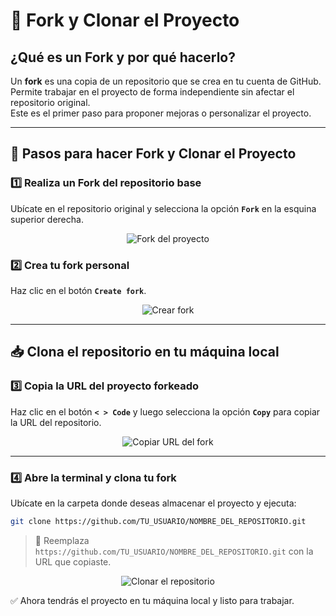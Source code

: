 
# 🚀 Fork y Clonar el Proyecto

## ¿Qué es un Fork y por qué hacerlo?

Un **fork** es una copia de un repositorio que se crea en tu cuenta de GitHub.  
Permite trabajar en el proyecto de forma independiente sin afectar el repositorio original.  
Este es el primer paso para proponer mejoras o personalizar el proyecto.

---

## 🔨 Pasos para hacer Fork y Clonar el Proyecto

### 1️⃣ Realiza un **Fork** del repositorio base

Ubícate en el repositorio original y selecciona la opción **`Fork`** en la esquina superior derecha.

<div align="center">
  <img src="imgs/fork1a.png" alt="Fork del proyecto">
</div>

### 2️⃣ Crea tu fork personal

Haz clic en el botón **`Create fork`**.

<div align="center">
  <img src="imgs/fork2a.png" alt="Crear fork">
</div>

---

## 📥 Clona el repositorio en tu máquina local

### 3️⃣ Copia la URL del proyecto forkeado
Haz clic en el botón **`< > Code`** y luego selecciona la opción **`Copy`** para copiar la URL del repositorio.

<div align="center">
  <img src="imgs/fork3a.png" alt="Copiar URL del fork">
</div>

---

### 4️⃣ Abre la terminal y clona tu fork
Ubícate en la carpeta donde deseas almacenar el proyecto y ejecuta:

```bash
git clone https://github.com/TU_USUARIO/NOMBRE_DEL_REPOSITORIO.git
```

> 🔄 Reemplaza `https://github.com/TU_USUARIO/NOMBRE_DEL_REPOSITORIO.git` con la URL que copiaste.

<div align="center">
  <img src="imgs/fork4.png" alt="Clonar el repositorio">
</div>

✅ Ahora tendrás el proyecto en tu máquina local y listo para trabajar.
